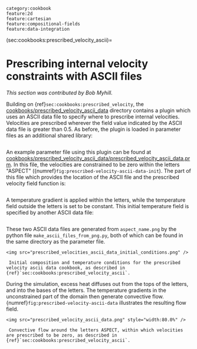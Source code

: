 ```{tags}
category:cookbook
feature:2d
feature:cartesian
feature:compositional-fields
feature:data-integration
```

(sec:cookbooks:prescribed_velocity_ascii)=
# Prescribing internal velocity constraints with ASCII files

*This section was contributed by Bob Myhill.*

Building on {ref}`sec:cookbooks:prescribed_velocity`, the
[cookbooks/prescribed_velocity_ascii_data](https://www.github.com/geodynamics/aspect/blob/main/cookbooks/prescribed_velocity_ascii_data) directory contains a plugin which
uses an ASCII data file to specify where to prescribe internal velocities.
Velocities are prescribed wherever the field value indicated by the ASCII data
file is greater than 0.5. As before, the plugin is loaded in parameter files
as an additional shared library:

```{literalinclude} prescribed_velocity_ascii_data.prm.0.out
```

An example parameter file using this plugin can be found at
[cookbooks/prescribed_velocity_ascii_data/prescribed_velocity_ascii_data.prm](https://www.github.com/geodynamics/aspect/blob/main/cookbooks/prescribed_velocity_ascii_data/prescribed_velocity_ascii_data.prm).
In this file, the velocities are constrained to be zero within the letters
"ASPECT" ({numref}`fig:prescribed-velocity-ascii-data-init`). The part of this file which provides
the location of the ASCII file and the prescribed velocity field function is:

```{literalinclude} prescribed_velocity_ascii_data.prm.1.out
```

A temperature gradient is applied within the letters, while the temperature
field outside the letters is set to be constant. This initial temperature
field is specified by another ASCII data file:

```{literalinclude} prescribed_velocity_ascii_data.prm.2.out
```

These two ASCII data files are generated from `aspect_name.png` by the python
file `make_ascii_files_from_png.py`, both of which can be found in the same
directory as the parameter file.

```{figure-md} fig:prescribed-velocity-ascii-data-init
<img src="prescribed_velocities_ascii_data_initial_conditions.png" />

 Initial composition and temperature conditions for the prescribed velocity ascii data cookbook, as described in {ref}`sec:cookbooks:prescribed_velocity_ascii`.
```

During the simulation, excess heat diffuses out from the tops of the letters,
and into the bases of the letters. The temperature gradients in the
unconstrained part of the domain then generate convective flow.
{numref}`fig:prescribed-velocity-ascii-data` illustrates the resulting flow field.

```{figure-md} fig:prescribed-velocity-ascii-data
<img src="prescribed_velocity_ascii_data.png" style="width:80.0%" />

 Convective flow around the letters ASPECT, within which velocities are prescribed to be zero, as described in {ref}`sec:cookbooks:prescribed_velocity_ascii`.
```
